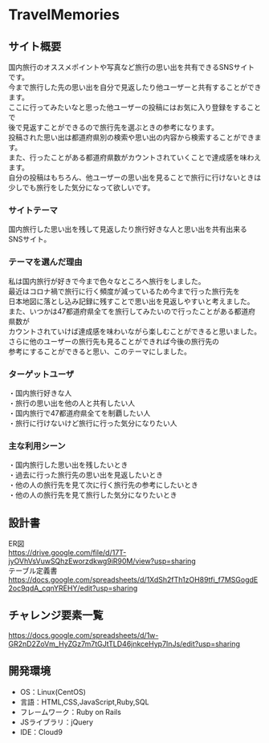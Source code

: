 # TravelMemories

## サイト概要
国内旅行のオススメポイントや写真など旅行の思い出を共有できるSNSサイトです。<br>
今まで旅行した先の思い出を自分で見返したり他ユーザーと共有することができます。<br>
ここに行ってみたいなと思った他ユーザーの投稿にはお気に入り登録をすることで<br>
後で見返すことができるので旅行先を選ぶときの参考になります。<br>
投稿された思い出は都道府県別の検索や思い出の内容から検索することができます。<br>
また、行ったことがある都道府県数がカウントされていくことで達成感を味わえます。<br>
自分の投稿はもちろん、他ユーザーの思い出を見ることで旅行に行けないときは<br>
少しでも旅行をした気分になって欲しいです。

### サイトテーマ
国内旅行した思い出を残して見返したり旅行好きな人と思い出を共有出来るSNSサイト。

### テーマを選んだ理由
私は国内旅行が好きで今まで色々なところへ旅行をしました。<br>
最近はコロナ禍で旅行に行く頻度が減っているため今まで行った旅行先を<br>
日本地図に落とし込み記録に残すことで思い出を見返しやすいと考えました。<br>
また、いつかは47都道府県全てを旅行してみたいので行ったことがある都道府県数が<br>
カウントされていけば達成感を味わいながら楽しむことができると思いました。<br>
さらに他のユーザーの旅行先も見ることができれば今後の旅行先の<br>
参考にすることができると思い、このテーマにしました。

### ターゲットユーザ
・国内旅行好きな人<br>
・旅行の思い出を他の人と共有したい人<br>
・国内旅行で47都道府県全てを制覇したい人<br>
・旅行に行けないけど旅行に行った気分になりたい人

### 主な利用シーン
・国内旅行した思い出を残したいとき<br>
・過去に行った旅行先の思い出を見返したいとき<br>
・他の人の旅行先を見て次に行く旅行先の参考にしたいとき<br>
・他の人の旅行先を見て旅行した気分になりたいとき


## 設計書
ER図<br>
https://drive.google.com/file/d/17T-jyOVhVsVuwSQhzEworzdkwg9iR90M/view?usp=sharing<br>
テーブル定義書<br>
https://docs.google.com/spreadsheets/d/1XdSh2fTh1zOH89tfi_f7MSGogdE2oc9qdA_cqnYREHY/edit?usp=sharing

## チャレンジ要素一覧
https://docs.google.com/spreadsheets/d/1w-GR2nD2ZoVm_HyZGz7m7tGJtTLD46jnkceHyp7InJs/edit?usp=sharing

## 開発環境
- OS：Linux(CentOS)
- 言語：HTML,CSS,JavaScript,Ruby,SQL
- フレームワーク：Ruby on Rails
- JSライブラリ：jQuery
- IDE：Cloud9
